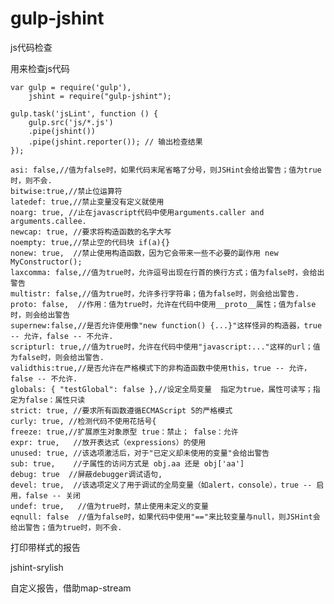 
# gulp-jshint

js代码检查

用来检查js代码

```
var gulp = require('gulp'),
    jshint = require("gulp-jshint");
 
gulp.task('jsLint', function () {
    gulp.src('js/*.js')
    .pipe(jshint())
    .pipe(jshint.reporter()); // 输出检查结果
});
```

    asi: false,//值为false时，如果代码末尾省略了分号，则JSHint会给出警告；值为true时，则不会.
    bitwise:true,//禁止位运算符
    latedef: true,//禁止变量没有定义就使用
    noarg: true, //止在javascript代码中使用arguments.caller and arguments.callee.
    newcap: true, //要求将构造函数的名字大写
    noempty: true,//禁止空的代码块 if(a){}
    nonew: true,  //禁止使用构造函数，因为它会带来一些不必要的副作用 new MyConstructor();
    laxcomma: false,//值为true时，允许逗号出现在行首的换行方式；值为false时，会给出警告
    multistr: false,//值为true时，允许多行字符串；值为false时，则会给出警告.
    proto: false,  //作用：值为true时，允许在代码中使用__proto__属性；值为false时，则会给出警告
    supernew:false,//是否允许使用像"new function() {...}"这样怪异的构造器，true -- 允许，false -- 不允许.
    scripturl: true,//值为true时，允许在代码中使用"javascript:..."这样的url；值为false时，则会给出警告.
    validthis:true,//是否允许在严格模式下的非构造函数中使用this，true -- 允许，false -- 不允许.
    globals: { "testGlobal": false },//设定全局变量  指定为true，属性可读写；指定为false：属性只读
    strict: true, //要求所有函数遵循ECMAScript 5的严格模式
    curly: true, //检测代码不使用花括号{
    freeze: true,//扩展原生对象原型 true：禁止； false：允许
    expr: true,   //放开表达式（expressions）的使用
    unused: true, //该选项激活后，对于"已定义却未使用的变量"会给出警告
    sub: true,    //子属性的访问方式是 obj.aa 还是 obj['aa']
    debug: true  //屏蔽debugger调试语句,
    devel: true,  //该选项定义了用于调试的全局变量（如alert，console），true -- 启用，false -- 关闭
    undef: true,   //值为true时，禁止使用未定义的变量
    eqnull: false  //值为false时，如果代码中使用"=="来比较变量与null，则JSHint会给出警告；值为true时，则不会.


打印带样式的报告

jshint-srylish

自定义报告，借助map-stream



